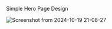 Simple Hero Page Design


![Screenshot from 2024-10-19 21-08-27](https://github.com/user-attachments/assets/a1686a1f-fd27-4128-a116-cbbc3d47451b)
